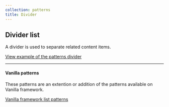 ```yaml
---
collection: patterns
title: Divider
---
```


## Divider list

A divider is used to separate related content items.

<a href="https://vanilla-framework.github.io/vanilla-brochure-theme/examples/patterns/divider"
  class="js-example">
  View example of the patterns divider
</a>

---

#### Vanilla patterns

These patterns are an extention or addition of the patterns available on Vanilla
framework.

[Vanilla framework list patterns](https://docs.vanillaframework.io/en/patterns/lists)